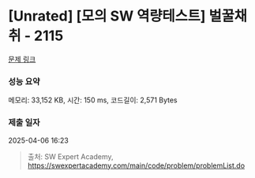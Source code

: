 # [Unrated] [모의 SW 역량테스트] 벌꿀채취 - 2115 

[문제 링크](https://swexpertacademy.com/main/code/problem/problemDetail.do?contestProbId=AV5V4A46AdIDFAWu) 

### 성능 요약

메모리: 33,152 KB, 시간: 150 ms, 코드길이: 2,571 Bytes

### 제출 일자

2025-04-06 16:23



> 출처: SW Expert Academy, https://swexpertacademy.com/main/code/problem/problemList.do